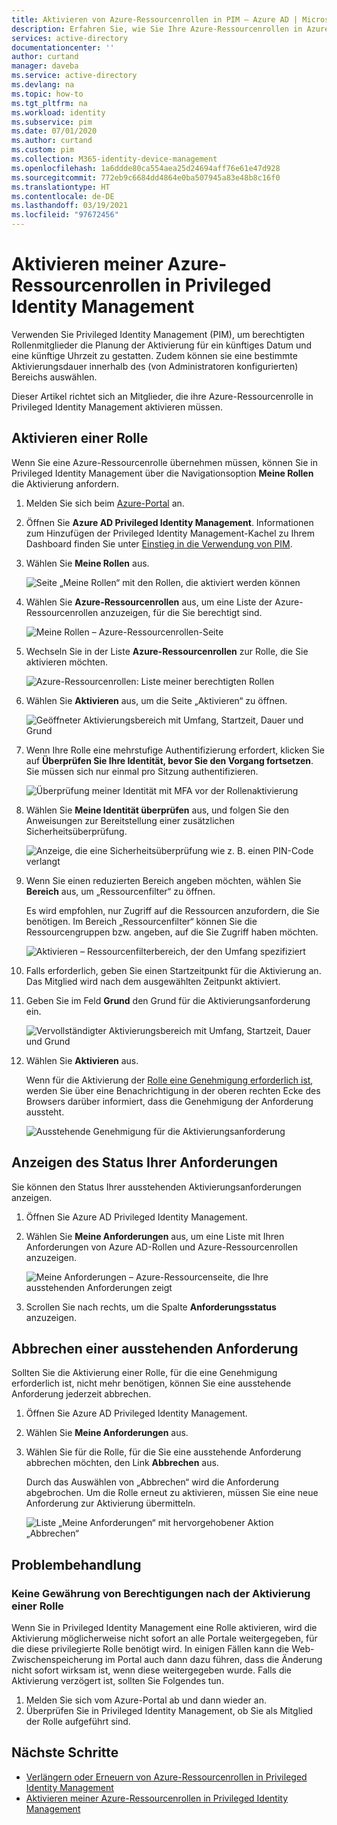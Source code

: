 ```yaml
---
title: Aktivieren von Azure-Ressourcenrollen in PIM – Azure AD | Microsoft-Dokumentation
description: Erfahren Sie, wie Sie Ihre Azure-Ressourcenrollen in Azure AD Privileged Identity Management (PIM) aktivieren.
services: active-directory
documentationcenter: ''
author: curtand
manager: daveba
ms.service: active-directory
ms.devlang: na
ms.topic: how-to
ms.tgt_pltfrm: na
ms.workload: identity
ms.subservice: pim
ms.date: 07/01/2020
ms.author: curtand
ms.custom: pim
ms.collection: M365-identity-device-management
ms.openlocfilehash: 1a6ddde80ca554aea25d24694aff76e61e47d928
ms.sourcegitcommit: 772eb9c6684dd4864e0ba507945a83e48b8c16f0
ms.translationtype: HT
ms.contentlocale: de-DE
ms.lasthandoff: 03/19/2021
ms.locfileid: "97672456"
---
```

# <a name="activate-my-azure-resource-roles-in-privileged-identity-management"></a>Aktivieren meiner Azure-Ressourcenrollen in Privileged Identity Management

Verwenden Sie Privileged Identity Management (PIM), um berechtigten Rollenmitglieder die Planung der Aktivierung für ein künftiges Datum und eine künftige Uhrzeit zu gestatten. Zudem können sie eine bestimmte Aktivierungsdauer innerhalb des (von Administratoren konfigurierten) Bereichs auswählen.

Dieser Artikel richtet sich an Mitglieder, die ihre Azure-Ressourcenrolle in Privileged Identity Management aktivieren müssen.

## <a name="activate-a-role"></a>Aktivieren einer Rolle

Wenn Sie eine Azure-Ressourcenrolle übernehmen müssen, können Sie in Privileged Identity Management über die Navigationsoption **Meine Rollen** die Aktivierung anfordern.

1. Melden Sie sich beim [Azure-Portal](https://portal.azure.com/) an.

1. Öffnen Sie **Azure AD Privileged Identity Management**. Informationen zum Hinzufügen der Privileged Identity Management-Kachel zu Ihrem Dashboard finden Sie unter [Einstieg in die Verwendung von PIM](pim-getting-started.md).

1. Wählen Sie **Meine Rollen** aus.

    ![Seite „Meine Rollen“ mit den Rollen, die aktiviert werden können](./media/pim-resource-roles-activate-your-roles/resources-my-roles.png)

1. Wählen Sie **Azure-Ressourcenrollen** aus, um eine Liste der Azure-Ressourcenrollen anzuzeigen, für die Sie berechtigt sind.

    ![Meine Rollen – Azure-Ressourcenrollen-Seite](./media/pim-resource-roles-activate-your-roles/resources-my-roles-azure-resources.png)

1. Wechseln Sie in der Liste **Azure-Ressourcenrollen** zur Rolle, die Sie aktivieren möchten.

    ![Azure-Ressourcenrollen: Liste meiner berechtigten Rollen](./media/pim-resource-roles-activate-your-roles/resources-my-roles-activate.png)

1. Wählen Sie **Aktivieren** aus, um die Seite „Aktivieren“ zu öffnen.

    ![Geöffneter Aktivierungsbereich mit Umfang, Startzeit, Dauer und Grund](./media/pim-resource-roles-activate-your-roles/azure-role-eligible-activate.png)

1. Wenn Ihre Rolle eine mehrstufige Authentifizierung erfordert, klicken Sie auf **Überprüfen Sie Ihre Identität, bevor Sie den Vorgang fortsetzen**. Sie müssen sich nur einmal pro Sitzung authentifizieren.

    ![Überprüfung meiner Identität mit MFA vor der Rollenaktivierung](./media/pim-resource-roles-activate-your-roles/resources-my-roles-mfa.png)

1. Wählen Sie **Meine Identität überprüfen** aus, und folgen Sie den Anweisungen zur Bereitstellung einer zusätzlichen Sicherheitsüberprüfung.

    ![Anzeige, die eine Sicherheitsüberprüfung wie z. B. einen PIN-Code verlangt](./media/pim-resource-roles-activate-your-roles/resources-mfa-enter-code.png)

1. Wenn Sie einen reduzierten Bereich angeben möchten, wählen Sie **Bereich** aus, um „Ressourcenfilter“ zu öffnen.

    Es wird empfohlen, nur Zugriff auf die Ressourcen anzufordern, die Sie benötigen. Im Bereich „Ressourcenfilter“ können Sie die Ressourcengruppen bzw. angeben, auf die Sie Zugriff haben möchten.

    ![Aktivieren – Ressourcenfilterbereich, der den Umfang spezifiziert](./media/pim-resource-roles-activate-your-roles/resources-my-roles-resource-filter.png)

1. Falls erforderlich, geben Sie einen Startzeitpunkt für die Aktivierung an. Das Mitglied wird nach dem ausgewählten Zeitpunkt aktiviert.

1. Geben Sie im Feld **Grund** den Grund für die Aktivierungsanforderung ein.

    ![Vervollständigter Aktivierungsbereich mit Umfang, Startzeit, Dauer und Grund](./media/pim-resource-roles-activate-your-roles/resources-my-roles-activate-done.png)

1. Wählen Sie **Aktivieren** aus.

    Wenn für die Aktivierung der [Rolle eine Genehmigung erforderlich ist](pim-resource-roles-approval-workflow.md), werden Sie über eine Benachrichtigung in der oberen rechten Ecke des Browsers darüber informiert, dass die Genehmigung der Anforderung aussteht.

    ![Ausstehende Genehmigung für die Aktivierungsanforderung](./media/pim-resource-roles-activate-your-roles/resources-my-roles-activate-notification.png)

## <a name="view-the-status-of-your-requests"></a>Anzeigen des Status Ihrer Anforderungen

Sie können den Status Ihrer ausstehenden Aktivierungsanforderungen anzeigen.

1. Öffnen Sie Azure AD Privileged Identity Management.

1. Wählen Sie **Meine Anforderungen** aus, um eine Liste mit Ihren Anforderungen von Azure AD-Rollen und Azure-Ressourcenrollen anzuzeigen.

    ![Meine Anforderungen – Azure-Ressourcenseite, die Ihre ausstehenden Anforderungen zeigt](./media/pim-resource-roles-activate-your-roles/resources-my-requests.png)

1. Scrollen Sie nach rechts, um die Spalte **Anforderungsstatus** anzuzeigen.

## <a name="cancel-a-pending-request"></a>Abbrechen einer ausstehenden Anforderung

Sollten Sie die Aktivierung einer Rolle, für die eine Genehmigung erforderlich ist, nicht mehr benötigen, können Sie eine ausstehende Anforderung jederzeit abbrechen.

1. Öffnen Sie Azure AD Privileged Identity Management.

1. Wählen Sie **Meine Anforderungen** aus.

1. Wählen Sie für die Rolle, für die Sie eine ausstehende Anforderung abbrechen möchten, den Link **Abbrechen** aus.

    Durch das Auswählen von „Abbrechen“ wird die Anforderung abgebrochen. Um die Rolle erneut zu aktivieren, müssen Sie eine neue Anforderung zur Aktivierung übermitteln.

   ![Liste „Meine Anforderungen“ mit hervorgehobener Aktion „Abbrechen“](./media/pim-resource-roles-activate-your-roles/resources-my-requests-cancel.png)

## <a name="troubleshoot"></a>Problembehandlung

### <a name="permissions-are-not-granted-after-activating-a-role"></a>Keine Gewährung von Berechtigungen nach der Aktivierung einer Rolle

Wenn Sie in Privileged Identity Management eine Rolle aktivieren, wird die Aktivierung möglicherweise nicht sofort an alle Portale weitergegeben, für die diese privilegierte Rolle benötigt wird. In einigen Fällen kann die Web-Zwischenspeicherung im Portal auch dann dazu führen, dass die Änderung nicht sofort wirksam ist, wenn diese weitergegeben wurde. Falls die Aktivierung verzögert ist, sollten Sie Folgendes tun.

1. Melden Sie sich vom Azure-Portal ab und dann wieder an.
1. Überprüfen Sie in Privileged Identity Management, ob Sie als Mitglied der Rolle aufgeführt sind.

## <a name="next-steps"></a>Nächste Schritte

- [Verlängern oder Erneuern von Azure-Ressourcenrollen in Privileged Identity Management](pim-resource-roles-renew-extend.md)
- [Aktivieren meiner Azure-Ressourcenrollen in Privileged Identity Management](pim-how-to-activate-role.md)
